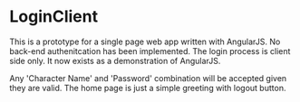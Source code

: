# LoginClient

This is a prototype for a single page web app written with AngularJS. No back-end authenitcation has been implemented.  The login process is client side only. It now exists as a demonstration of AngularJS.

Any 'Character Name' and 'Password' combination will be accepted given they are valid.  The home page is just a simple greeting with logout button.

